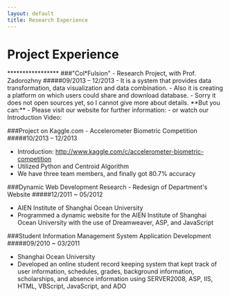 ```yaml
---
layout: default
title: Research Experience
---
```


<h1> Project Experience </h1>
*****************
###"Col*Fulsion" - Research Project, with Prof. Zadorozhny 
#####09/2013 – 12/2013
- It is a system that provides data transformation, data visualization and data combination.  
- Also it is creating a platform on which users could share and download database.
- Sorry it does not open sources yet, so I cannot give more about details.  
**But you can:**
- Please visit our website for further information:
<http://colfusion.exp.sis.pitt.edu/colfusion/wiki/index.php/Main_Page>
- or watch our Introduction Video:
<http://colfusion.exp.sis.pitt.edu/colfusion/wiki/images/4/4b/ColFusionFirst_h264_vlc_secondtry.ogg>


###Project on Kaggle.com - Accelerometer Biometric Competition
#####10/2013 – 12/2013  
- Introduction: <http://www.kaggle.com/c/accelerometer-biometric-competition> 
- Utilized Python and Centroid Algorithm  
- We have three team members, and finally got 80.7% accuracy
 
 
###Dynamic Web Development Research - Redesign of Department's Website
#####12/2011 ~ 05/2012  
- AIEN Institute of Shanghai Ocean University
- Programmed a dynamic website for the AIEN Institute of Shanghai Ocean University with the use of Dreamweaver, ASP, and JavaScript
 
 
###Student Information Management System Application Development
#####09/2010 ~ 03/2011  
- Shanghai Ocean University
- Developed an online student record keeping system that kept track of user information, schedules, grades, background information, scholarships, and absence information using SERVER2008, ASP, IIS, HTML, VBScript, JavaScript, and ADO
  
 
